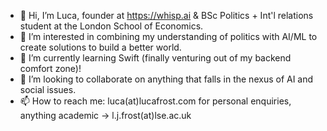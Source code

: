 - 👋 Hi, I’m Luca, founder at https://whisp.ai & BSc Politics + Int'l relations student at the London School of Economics.
- 👀 I’m interested in combining my understanding of politics with AI/ML to create solutions to build a better world.
- 🌱 I’m currently learning Swift (finally venturing out of my backend comfort zone)!
- 💞️ I’m looking to collaborate on anything that falls in the nexus of AI and social issues.
- 📫 How to reach me: luca(at)lucafrost.com for personal enquiries, anything academic → l.j.frost(at)lse.ac.uk
